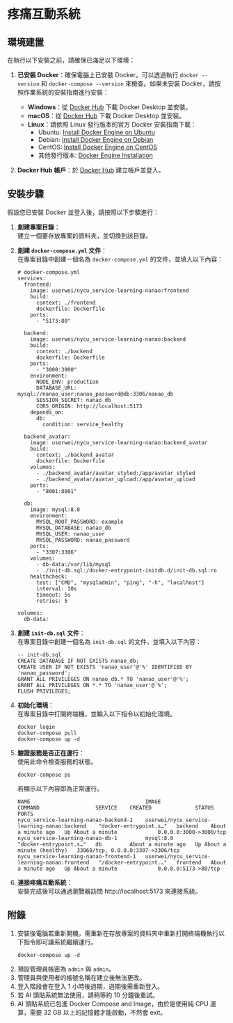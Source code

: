 # 疼痛互動系統

## 環境建置

在執行以下安裝之前，請確保已滿足以下環境：

1. **已安裝 Docker**：確保電腦上已安裝 Docker。可以透過執行 `docker --version` 和 `docker-compose --version` 來檢查。如果未安裝 Docker，請按照作業系統的安裝指南進行安裝：
   - **Windows**：從 [Docker Hub](https://hub.docker.com/editions/community/docker-ce-desktop-windows) 下載 Docker Desktop 並安裝。
   - **macOS**：從 [Docker Hub](https://hub.docker.com/editions/community/docker-ce-desktop-mac) 下載 Docker Desktop 並安裝。
   - **Linux**：請依照 Linux 發行版本的官方 Docker 安裝指南下載：
     - Ubuntu: [Install Docker Engine on Ubuntu](https://docs.docker.com/engine/install/ubuntu/)
     - Debian: [Install Docker Engine on Debian](https://docs.docker.com/engine/install/debian/)
     - CentOS: [Install Docker Engine on CentOS](https://docs.docker.com/engine/install/centos/)
     - 其他發行版本: [Docker Engine Installation](https://docs.docker.com/engine/install/)

2. **Docker Hub 帳戶**：於 [Docker Hub](https://hub.docker.com) 建立帳戶並登入。

## 安裝步驟

假設您已安裝 Docker 並登入後，請按照以下步驟進行：  

1. **創建專案目錄**：  
    建立一個要存放專案的資料夾，並切換到該目錄。

2. **創建 `docker-compose.yml` 文件**：  
    在專案目錄中創建一個名為 `docker-compose.yml` 的文件，並填入以下內容：  
    ```yaml=
    # docker-compose.yml
    services:
      frontend:
        image: userwei/nycu_service-learning-nanao:frontend
        build:
          context: ./frontend
          dockerfile: Dockerfile
        ports:
          - "5173:80"
      
      backend:
        image: userwei/nycu_service-learning-nanao:backend
        build:
          context: ./backend
          dockerfile: Dockerfile
        ports:
          - "3000:3000"
        environment:
          NODE_ENV: production
          DATABASE_URL: mysql://nanao_user:nanao_password@db:3306/nanao_db
          SESSION_SECRET: nanao_db
          CORS_ORIGIN: http://localhost:5173
        depends_on:
          db:
            condition: service_healthy

      backend_avatar:
        image: userwei/nycu_service-learning-nanao:backend_avatar
        build:
          context: ./backend_avatar
          dockerfile: Dockerfile
        volumes:
          - ./backend_avatar/avatar_styled:/app/avatar_styled
          - ./backend_avatar/avatar_upload:/app/avatar_upload
        ports:
          - "8001:8001"

      db:
        image: mysql:8.0
        environment:
          MYSQL_ROOT_PASSWORD: example
          MYSQL_DATABASE: nanao_db
          MYSQL_USER: nanao_user
          MYSQL_PASSWORD: nanao_password
        ports:
          - "3307:3306"
        volumes:
          - db-data:/var/lib/mysql
          - ./init-db.sql:/docker-entrypoint-initdb.d/init-db.sql:ro
        healthcheck:
          test: ["CMD", "mysqladmin", "ping", "-h", "localhost"]
          interval: 10s
          timeout: 5s
          retries: 5

    volumes:
      db-data:

    ```
3. **創建 `init-db.sql` 文件**：  
    在專案目錄中創建一個名為 `init-db.sql` 的文件，並填入以下內容：  
    ```sql=
    -- init-db.sql
    CREATE DATABASE IF NOT EXISTS nanao_db;
    CREATE USER IF NOT EXISTS 'nanao_user'@'%' IDENTIFIED BY 'nanao_password';
    GRANT ALL PRIVILEGES ON nanao_db.* TO 'nanao_user'@'%';
    GRANT ALL PRIVILEGES ON *.* TO 'nanao_user'@'%';
    FLUSH PRIVILEGES;
    ```
4. **初始化環境**：  
    在專案目錄中打開終端機，並輸入以下指令以初始化環境。  
    ```bash=
    docker login
    docker-compose pull
    docker-compose up -d
    ```
5. **驗證服務是否正在運行**：  
    使用此命令檢查服務的狀態。  
    ```bash=
    docker-compose ps
    ```
    若顯示以下內容即為正常運行。  
    ```bash=
    NAME                                     IMAGE                                          COMMAND                  SERVICE    CREATED              STATUS                        PORTS
    nycu_service-learning-nanao-backend-1    userwei/nycu_service-learning-nanao:backend    "docker-entrypoint.s…"   backend    About a minute ago   Up About a minute             0.0.0.0:3000->3000/tcp
    nycu_service-learning-nanao-db-1         mysql:8.0                                      "docker-entrypoint.s…"   db         About a minute ago   Up About a minute (healthy)   33060/tcp, 0.0.0.0:3307->3306/tcp
    nycu_service-learning-nanao-frontend-1   userwei/nycu_service-learning-nanao:frontend   "/docker-entrypoint.…"   frontend   About a minute ago   Up About a minute             0.0.0.0:5173->80/tcp
    ```
6. **連接疼痛互動系統**：  
    安裝完成後可以通過瀏覽器訪問 http://localhost:5173 來連接系統。

## 附錄
1. 安裝後電腦若重新開機，需重新在存放專案的資料夾中重新打開終端機執行以下指令即可讓系統繼續運行。  
    ```bash=
    docker-compose up -d
    ```
2. 預設管理員帳密為 `admin` 與 `admin`。
3. 管理員與使用者的帳號名稱在建立後無法更改。
4. 登入階段會在登入 1 小時後過期，過期後需重新登入。
5. 若 AI 頭貼系統無法使用，請稍等約 10 分鐘後重試。
6. AI 頭貼系統已包進 Docker Compose and Image，由於是使用純 CPU 運算，需要 32 GB 以上的記憶體才能啟動，不然會 exit。
